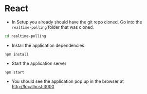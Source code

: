# React

* In Setup you already should have the git repo cloned. Go into the `realtime-polling` folder that was cloned.

```bash
cd realtime-polling
```

* Install the application dependencies

```text
npm install
```

* Start the application server

```text
npm start
```

* You should see the application pop up in the browser at [http://localhost:3000](http://localhost:3000)

